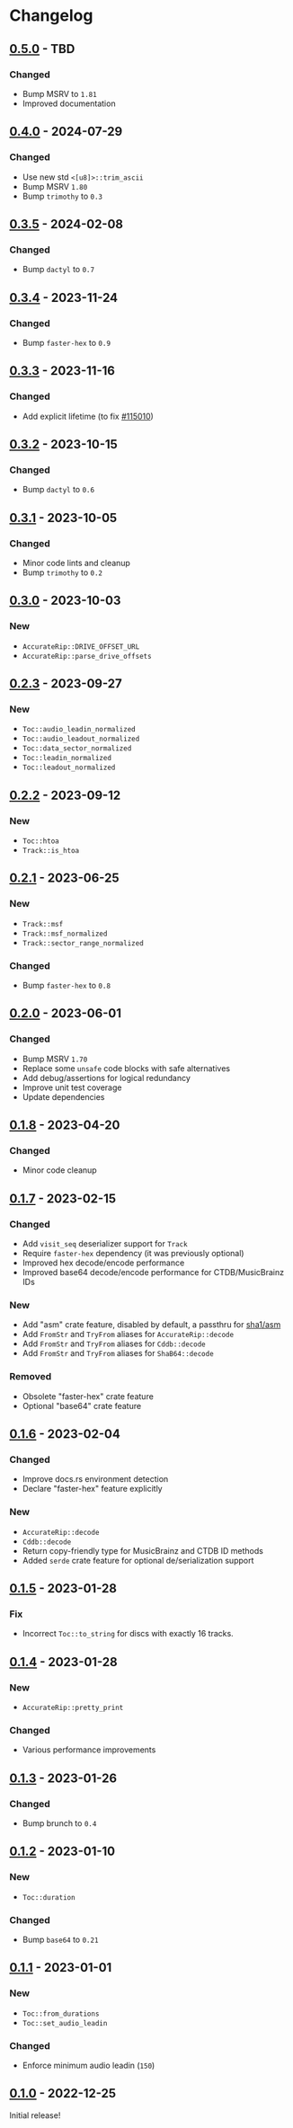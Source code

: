 # Changelog



## [0.5.0](https://github.com/Blobfolio/cdtoc/releases/tag/v0.5.0) - TBD

### Changed

* Bump MSRV to `1.81`
* Improved documentation



## [0.4.0](https://github.com/Blobfolio/cdtoc/releases/tag/v0.4.0) - 2024-07-29

### Changed

* Use new std `<[u8]>::trim_ascii`
* Bump MSRV `1.80`
* Bump `trimothy` to `0.3`



## [0.3.5](https://github.com/Blobfolio/cdtoc/releases/tag/v0.3.5) - 2024-02-08

### Changed

* Bump `dactyl` to `0.7`



## [0.3.4](https://github.com/Blobfolio/cdtoc/releases/tag/v0.3.4) - 2023-11-24

### Changed

* Bump `faster-hex` to `0.9`



## [0.3.3](https://github.com/Blobfolio/cdtoc/releases/tag/v0.3.3) - 2023-11-16

### Changed

* Add explicit lifetime (to fix [#115010](https://github.com/rust-lang/rust/issues/115010))



## [0.3.2](https://github.com/Blobfolio/cdtoc/releases/tag/v0.3.2) - 2023-10-15

### Changed

* Bump `dactyl` to `0.6`



## [0.3.1](https://github.com/Blobfolio/cdtoc/releases/tag/v0.3.1) - 2023-10-05

### Changed

* Minor code lints and cleanup
* Bump `trimothy` to `0.2`



## [0.3.0](https://github.com/Blobfolio/cdtoc/releases/tag/v0.3.0) - 2023-10-03

### New

* `AccurateRip::DRIVE_OFFSET_URL`
* `AccurateRip::parse_drive_offsets`



## [0.2.3](https://github.com/Blobfolio/cdtoc/releases/tag/v0.2.3) - 2023-09-27

### New

* `Toc::audio_leadin_normalized`
* `Toc::audio_leadout_normalized`
* `Toc::data_sector_normalized`
* `Toc::leadin_normalized`
* `Toc::leadout_normalized`



## [0.2.2](https://github.com/Blobfolio/cdtoc/releases/tag/v0.2.2) - 2023-09-12

### New

* `Toc::htoa`
* `Track::is_htoa`



## [0.2.1](https://github.com/Blobfolio/cdtoc/releases/tag/v0.2.1) - 2023-06-25

### New

* `Track::msf`
* `Track::msf_normalized`
* `Track::sector_range_normalized`

### Changed

* Bump `faster-hex` to `0.8`



## [0.2.0](https://github.com/Blobfolio/cdtoc/releases/tag/v0.2.0) - 2023-06-01

### Changed

* Bump MSRV `1.70`
* Replace some `unsafe` code blocks with safe alternatives
* Add debug/assertions for logical redundancy
* Improve unit test coverage
* Update dependencies



## [0.1.8](https://github.com/Blobfolio/cdtoc/releases/tag/v0.1.8) - 2023-04-20

### Changed

* Minor code cleanup



## [0.1.7](https://github.com/Blobfolio/cdtoc/releases/tag/v0.1.7) - 2023-02-15

### Changed

* Add `visit_seq` deserializer support for `Track`
* Require `faster-hex` dependency (it was previously optional)
* Improved hex decode/encode performance
* Improved base64 decode/encode performance for CTDB/MusicBrainz IDs

### New

* Add "asm" crate feature, disabled by default, a passthru for [sha1/asm](https://github.com/RustCrypto/hashes/blob/master/sha1/Cargo.toml#L20)
* Add `FromStr` and `TryFrom` aliases for `AccurateRip::decode`
* Add `FromStr` and `TryFrom` aliases for `Cddb::decode`
* Add `FromStr` and `TryFrom` aliases for `ShaB64::decode`

### Removed

* Obsolete "faster-hex" crate feature
* Optional "base64" crate feature



## [0.1.6](https://github.com/Blobfolio/cdtoc/releases/tag/v0.1.6) - 2023-02-04

### Changed

* Improve docs.rs environment detection
* Declare "faster-hex" feature explicitly

### New

* `AccurateRip::decode`
* `Cddb::decode`
* Return copy-friendly type for MusicBrainz and CTDB ID methods
* Added `serde` crate feature for optional de/serialization support



## [0.1.5](https://github.com/Blobfolio/cdtoc/releases/tag/v0.1.5) - 2023-01-28

### Fix

* Incorrect `Toc::to_string` for discs with exactly 16 tracks.



## [0.1.4](https://github.com/Blobfolio/cdtoc/releases/tag/v0.1.4) - 2023-01-28

### New

* `AccurateRip::pretty_print`

### Changed

* Various performance improvements



## [0.1.3](https://github.com/Blobfolio/cdtoc/releases/tag/v0.1.3) - 2023-01-26

### Changed

* Bump brunch to `0.4`



## [0.1.2](https://github.com/Blobfolio/cdtoc/releases/tag/v0.1.2) - 2023-01-10

### New

* `Toc::duration`

### Changed

* Bump `base64` to `0.21`



## [0.1.1](https://github.com/Blobfolio/cdtoc/releases/tag/v0.1.1) - 2023-01-01

### New

* `Toc::from_durations`
* `Toc::set_audio_leadin`

### Changed

* Enforce minimum audio leadin (`150`)



## [0.1.0](https://github.com/Blobfolio/cdtoc/releases/tag/v0.1.0) - 2022-12-25

Initial release!

